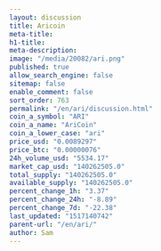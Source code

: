 ```yaml
---
layout: discussion
title: Aricoin
meta-title: 
h1-title: 
meta-description: 
image: "/media/20082/ari.png"
published: true
allow_search_engine: false
sitemap: false
enable_comment: false
sort_order: 763
permalink: "/en/ari/discussion.html"
coin_a_symbol: "ARI"
coin_a_name: "AriCoin"
coin_a_lower_case: "ari"
price_usd: "0.0089297"
price_btc: "0.00000076"
24h_volume_usd: "5534.17"
market_cap_usd: "140262505.0"
total_supply: "140262505.0"
available_supply: "140262505.0"
percent_change_1h: "3.37"
percent_change_24h: "-8.89"
percent_change_7d: "-22.38"
last_updated: "1517140742"
parent-url: "/en/ari/"
author: Sam
---
```


